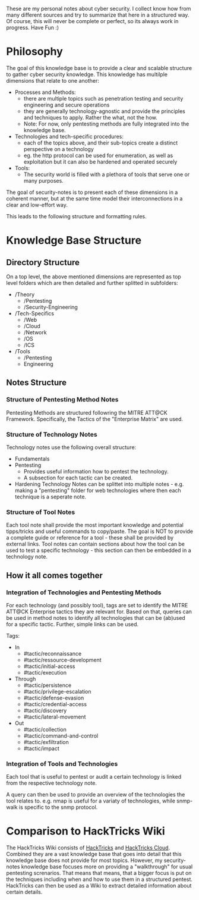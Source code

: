 These are my personal notes about cyber security. I collect know how from many different sources and try to summarize that here in a structured way. Of course, this will never be complete or perfect, so its always work in progress. Have Fun :)
# Philosophy
The goal of this knowledge base is to provide a clear and scalable structure to gather cyber security knowledge. This knowledge has multilple dimensions that relate to one another: 
- Processes and Methods:
	- there are multiple topics such as penetration testing and security engineering and secure operations
	- they are generally technology-agnostic and provide the principles and techniques to apply. Rather the what, not the how.  
	- Note: For now, only pentesting methods are fully integrated into the knowledge base.
-  Technologies and tech-specific procedures: 
	-  each of the topics above, and their sub-topics create a distinct perspective on a technology
	- eg. the http protocol can be used for enumeration, as well as exploitation but it can also be hardened and operated securely
- Tools:
	- The security world is filled with a plethora of tools that serve one or many purposes.

The goal of security-notes is to present each of these dimensions in a coherent manner, but at the same time model their interconnections in a clear and low-effort way.

This leads to the following structure and formatting rules.
# Knowledge Base Structure
## Directory Structure
On a top level, the above mentioned dimensions are represented as top level folders which are then detailed and further splitted in subfolders:
- /Theory
	- /Pentesting
	- /Security-Engineering
- /Tech-Specifics
	- /Web
	- /Cloud
	- /Network
	- /OS
	- /ICS
- /Tools
	- /Pentesting
	- Engineering
## Notes Structure
### Structure of Pentesting Method Notes
Pentesting Methods are structured followring the MITRE ATT@CK Framework. Specifically, the Tactics of the "Enterprise Matrix" are used.
### Structure of Technology Notes
Technology notes use the following overall structure:
- Fundamentals
- Pentesting
	- Provides useful information how to pentest the technology.
	- A subsection for each tactic can be created.
- Hardening
Technology Notes can be splittet into multiple notes - e.g. making a "pentesting" folder for web technologies where then each technique is a seperate note.
### Structure of Tool Notes
Each tool note shall provide the most important knowledge and potential tipps/tricks and useful commands to copy/paste.
The goal is NOT to provide a complete guide or reference for a tool - these shall be provided by external links.
Tool notes can contain sections about how the tool can be used to test a specific technology - this section can then be embedded in a technology note.
## How it all comes together
### Integration of Technologies and Pentesting Methods
For each technology (and possibly tool), tags are set to identify the MITRE ATT@CK Enterprise tactics they are relevant for. Based on that, queries can be used in method notes to identify all technologies that can be (ab)used for a specific tactic. Further, simple links can be used.

Tags:
- In
	- #tactic/reconnaissance
	- #tactic/ressource-development
	- #tactic/initial-access
	- #tactic/execution
- Through
	- #tactic/persistence
	- #tactic/privilege-escalation
	- #tactic/defense-evasion
	- #tactic/credential-access
	- #tactic/discovery
	- #tactic/lateral-movement
- Out
	- #tactic/collection
	- #tactic/command-and-control
	- #tactic/exfiltration
	- #tactic/impact
### Integration of Tools and Technologies
Each tool that is useful to pentest or audit a certain technology is linked from the respective technology note.

A query can then be used to provide an overview of the technologies the tool relates to.
e.g. nmap is useful for a variaty of technologies, while snmp-walk is specific to the snmp protocol.
# Comparison to HackTricks Wiki
The HackTricks Wiki consists of [HackTricks](https://book.hacktricks.wiki/en/index.html)  and [HackTricks Cloud](https://cloud.hacktricks.wiki/en/index.html). Combined  they are a vast knowledge base that goes into detail that this knowledge base does not provide for most topics.  However, my security-notes knowledge base focuses more on providing a "walkthrough" for usual pentesting screnarios. That means  that  means, that  a bigger focus is put on the techniques including when and how to use them in a structured pentest. HackTricks can then be used as a Wiki to extract detailed information about certain details. 